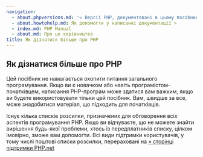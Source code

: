 ```yaml
---
navigation:
  - about.phpversions.md: '« Версії PHP, документовані в цьому посібнику'
  - about.howtohelp.md: Як допомогти у написанні документації »
  - index.md: PHP Manual
  - about.md: Про це керівництво
title: Як дізнатися більше про PHP
---
```

## Як дізнатися більше про PHP

Цей посібник не намагається охопити питання загального програмування. Якщо ви є новачком або навіть програмістом-початківцем, написання PHP-програм може здатися вам важким, якщо ви будете використовувати тільки цей посібник. Вам, швидше за все, може знадобитися матеріал, що підходить для початківців.

Існує кілька списків розсилки, призначених для обговорення всіх аспектів програмування PHP. Якщо ви відчуваєте, що не можете знайти вирішення будь-якої проблеми, хтось із передплатників списку, цілком імовірно, зможе вам допомогти. Всі види підтримки користувачів, у тому числі поштові списки розсилки, перераховані на [» сторінці підтримки PHP.net](https://www.php.net/support.php)
